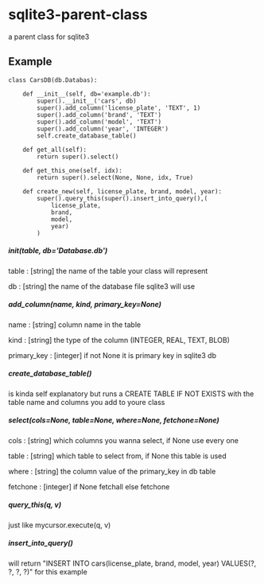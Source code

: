# sqlite3-parent-class
a parent class for sqlite3

## Example
	class CarsDB(db.Databas):
	
		def __init__(self, db='example.db'):
			super().__init__('cars', db)
			super().add_column('license_plate', 'TEXT', 1)
			super().add_column('brand', 'TEXT')
			super().add_column('model', 'TEXT')
			super().add_column('year', 'INTEGER')
			self.create_database_table()
    
		def get_all(self):
			return super().select()
			
	  	def get_this_one(self, idx):
			return super().select(None, None, idx, True)
		
		def create_new(self, license_plate, brand, model, year):
			super().query_this(super().insert_into_query(),(
				license_plate,
				brand,
				model,
				year)
			)

##### __init__(table, db='Database.db')
table : [string]
	the name of the table your class will represent
	
db : [string]
	the name of the database file sqlite3 will use

##### add_column(name, kind, primary_key=None)
name : [string]
	column name in the table
	
kind : [string]
	the type of the column (INTEGER, REAL, TEXT, BLOB)
	
primary_key : [integer]
	if not None it is primary key in sqlite3 db

##### create_database_table()
is kinda self explanatory but runs a CREATE TABLE IF NOT EXISTS
with the table name and columns you add to youre class

##### select(cols=None, table=None, where=None, fetchone=None)
cols : [string]
	which columns you wanna select, if None use every one

table : [string]
	which table to select from, if None this table is used
	
where : [string]
	the column value of the primary_key in db table
	
fetchone : [integer]
	if None fetchall else fetchone
	
##### query_this(q, v)
just like mycursor.execute(q, v)

##### insert_into_query()
will return "INSERT INTO cars(license_plate, brand, model, year) VALUES(?, ?, ?, ?)" for this example
